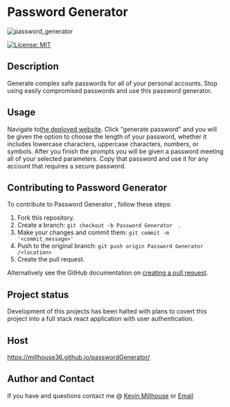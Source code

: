# Password Generator
![password_generator](https://user-images.githubusercontent.com/37388720/120094329-bb794080-c0ed-11eb-80dc-3a32777c3b4b.png)

[![License: MIT](https://img.shields.io/badge/License-MIT-yellow.svg)](https://opensource.org/licenses/MIT)

## Description
  Generate complex safe passwords for all of your personal accounts. Stop using easily compromised passwords and use this password generator. 

## Usage 
Navigate to[the deployed website](https://millhouse36.github.io/passwordGenerator/). Click "generate password" and you will be given the option to choose the length of your password, whether it includes lowercase characters, uppercase characters, numbers, or symbols. After you finish the prompts you will be given a password meeting all of your selected parameters. Copy that password and use it for any account that requires a secure password. 

## Contributing to Password Generator  
To contribute to Password Generator , follow these steps:

1. Fork this repository.
2. Create a branch: `git checkout -b Password Generator  `.
3. Make your changes and commit them: `git commit -m '<commit_message>'`
4. Push to the original branch: `git push origin Password Generator /<location>`
5. Create the pull request.

Alternatively see the GitHub documentation on [creating a pull request](https://help.github.com/en/github/collaborating-with-issues-and-pull-requests/creating-a-pull-request).

## Project status
Development of this projects has been halted with plans to covert this project into a full stack react application with user authentication.

## Host
https://millhouse36.github.io/passwordGenerator/


## Author and Contact
If you have and questions contact me @
[Kevin Millhouse](https://github.com/MIllhouse36)
or [Email](https://millhousekevin@gmail.com)